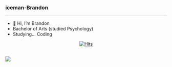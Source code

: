 <h3>iceman-Brandon</h3>

---

- 👋 Hi, I’m Brandon
- Bachelor of Arts (studied Psychology)
- Studying... Coding

 <div align=center>
  
[![Hits](https://hits.seeyoufarm.com/api/count/incr/badge.svg?url=https%3A%2F%2Fgithub.com%2Ficeman-brandon%2F&count_bg=%2379C83D&title_bg=%23555555&icon=&icon_color=%23E7E7E7&title=hits&edge_flat=false)](https://hits.seeyoufarm.com)

</div>

<br/>

<img align='letf' src="http://mazassumnida.wtf/api/v2/generate_badge?boj=jwcnet93">
